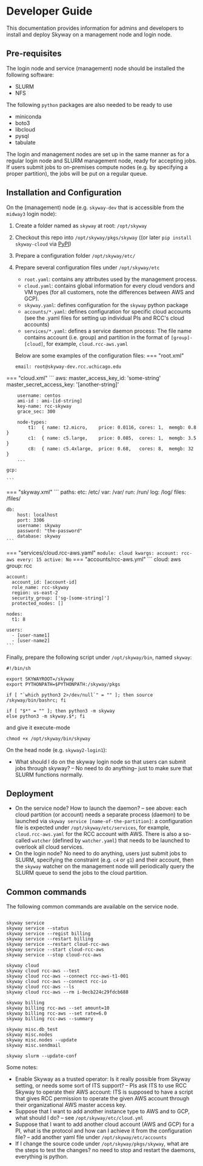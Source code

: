 # Developer Guide
<!-- From these links:
https://cloud-skyway.rcc.uchicago.edu/ -->

This documentation provides information for admins and developers to install and deploy Skyway on a management node and login node. 

## Pre-requisites

The login node and service (management) node should be installed the following software:

* SLURM
* NFS

The following `python` packages are also needed to be ready to use

* miniconda
* boto3
* libcloud
* pysql
* tabulate

The login and management nodes are set up in the same manner as for a regular login node and SLURM management node, ready for accepting jobs. If users submit jobs to on-premises compute nodes (e.g. by specifying a proper partition), the jobs will be put on a regular queue.

## Installation and Configuration

On the (management) node (e.g. `skyway-dev` that is accessible from the `midway3` login node):

1. Create a folder named as `skyway` at root: `/opt/skyway`
2. Checkout this repo into `/opt/skyway/pkgs/skyway` ((or later `pip install skyway-cloud` via [PyPI](https://pypi.org/project/Skyway-cloud/))
3. Prepare a configuration folder `/opt/skyway/etc/`
4. Prepare several configuration files under `/opt/skyway/etc`
    * `root.yaml`: contains any attributes used by the management process.
    * `cloud.yaml`: contains global information for every cloud vendors and VM types (for all customers, note the differences between AWS and GCP).
    * `skyway.yaml`: defines configuration for the `skyway` python package
    * `accounts/*.yaml`: defines configuration for specific cloud accounts (see the .yaml files for setting up individual PIs and RCC's cloud accounts)
    * `services/*.yaml`: defines a service daemon process: The file name contains account (i.e. group) and partition in the format of `[group]-[cloud]`, for example, `cloud.rcc-aws.yaml`

    Below are some examples of the configuration files:
=== "root.xml"
    ```
    email: root@skyway-dev.rcc.uchicago.edu
    ```
=== "cloud.xml"
    ```
    aws:
        master_access_key_id: 'some-string'
        master_secret_access_key: '[another-string]'

        username: centos
        ami-id : ami-[id-string]
        key-name: rcc-skyway
        grace_sec: 300

        node-types:
            t1:  { name: t2.micro,    price: 0.0116, cores: 1,  memgb: 0.8 }
            c1:  { name: c5.large,    price: 0.085,  cores: 1,  memgb: 3.5 }
            c8:  { name: c5.4xlarge,  price: 0.68,   cores: 8,  memgb: 32 }
        ...

    gcp:

    ```
=== "skyway.xml"
    ```
    paths:
        etc: <ROOT>/etc/
        var: <ROOT>/var/
        run: <ROOT>/run/
        log: <ROOT>/log/
        files: <ROOT>/files/

    db:
        host: localhost
        port: 3306
        username: skyway
        password: "the-password"
        database: skyway
    ```
=== "services/cloud.rcc-aws.yaml"
    ```
    module: cloud
    kwargs:
      account: rcc-aws
    every: 15
    active: No
    ```
=== "accounts/rcc-aws.yml"
    ```
    cloud: aws
    group: rcc

    account:
      account_id: [account-id]
      role_name: rcc-skyway
      region: us-east-2
      security_group: ['sg-[some-string]']
      protected_nodes: []

    nodes:
      t1: 8

    users:
      - [user-name1]
      - [user-name2]
    ```
Finally, prepare the following script under `/opt/skyway/bin`, named `skyway`:

```
#!/bin/sh

export SKYWAYROOT=/skyway
export PYTHONPATH=$PYTHONPATH:/skyway/pkgs

if [ "`which python3 2>/dev/null`" = "" ]; then source /skyway/bin/bashrc; fi

if [ "$*" = "" ]; then python3 -m skyway
else python3 -m skyway.$*; fi
```

and give it execute-mode
```
chmod +x /opt/skyway/bin/skyway
```


On the head node (e.g. `skyway2-login1`):

* What should I do on the skyway login node so that users can submit jobs through skyway? – No need to do anything– just to make sure that SLURM functions normally.


## Deployment

* On the service node? How to launch the daemon? – see above: each cloud partition (or account) needs a separate process (daemon) to be launched via `skyway service [name-of-the-partition]`: a configuration file is expected under `/opt/skyway/etc/services`, for example, `cloud.rcc-aws.yaml` for the RCC account with AWS. There is also a so-called `watcher` (defined by `watcher.yaml`) that needs to be launched to overlook all cloud services.
* On the login node? No need to do anything, users just submit jobs to SLURM, specifying the constraint (e.g. `c4` or `g1`) and their account, then the `skyway` watcher on the management node will periodically query the SLURM queue to send the jobs to the cloud partition.

## Common commands

The following common commands are available on the service node.

```

skyway service
skyway service --status
skyway service --regist billing
skyway service --restart billing
skyway service --restart cloud-rcc-aws
skyway service --start cloud-rcc-aws
skyway service --stop cloud-rcc-aws

skyway cloud
skyway cloud rcc-aws --test
skyway cloud rcc-aws --connect rcc-aws-t1-001
skyway cloud rcc-aws --connect rcc-io
skyway cloud rcc-aws --ls
skyway cloud rcc-aws --rm i-0ecb224c29fdcb688

skyway billing
skyway billing rcc-aws --set amount=10
skyway billing rcc-aws --set rate=6.0
skyway billing rcc-aws --summary

skyway misc.db_test
skyway misc.nodes
skyway misc.nodes --update
skyway misc.sendmail

skyway slurm --update-conf

```

Some notes:

* Enable Skyway as a trusted operator:  Is it really possible from Skyway setting, or needs some sort of ITS support? – PIs ask ITS to use RCC Skyway to operate their AWS account: ITS is supposed to have a script that gives RCC permission to operate the given AWS account through their organizational AWS master access key.
* Suppose that I want to add another instance type to AWS and to GCP, what should I do? – see `/opt/skyway/etc/cloud.yml`
* Suppose that I want to add another cloud account (AWS and GCP) for a PI, what is the protocol and how can I achieve it from the configuration file? – add another yaml file under `/opt/skyway/etc/accounts`
* If I change the source code under `/opt/skyway/pkgs/skyway`, what are the steps to test the changes? no need to stop and restart the daemons, everything is python.

